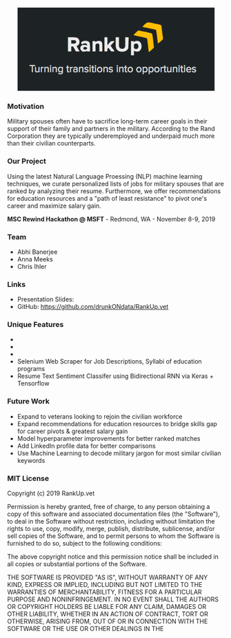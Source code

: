 <p align="center"><img src="data/rankup.png"></p>

### Motivation
Military spouses often have to sacrifice long-term career goals in their support of their family and partners in the military. According to the Rand Corporation they are typically underemployed and underpaid much more than their civilian counterparts.

### Our Project
Using the latest Natural Language Proessing (NLP) machine learning techniques, we curate personalized lists of jobs for military spouses that are ranked by analyzing their resume. Furthermore, we offer recommendations for education resources and a "path of least resistance" to pivot one's career and maximize salary gain.

**MSC Rewind Hackathon @ MSFT** - Redmond, WA - November 8-9, 2019

### Team
* Abhi Banerjee
* Anna Meeks
* Chris Ihler

### Links
- Presentation Slides: 
- GitHub: https://github.com/drunkONdata/RankUp.vet

### Unique Features
* 
* 
* 
* Selenium Web Scraper for Job Descriptions, Syllabi of education programs
* Resume Text Sentiment Classifer using Bidirectional RNN via Keras + Tensorflow

### Future Work
* Expand to veterans looking to rejoin the civilian workforce
* Expand recommendations for education resources to bridge skills gap for career pivots & greatest salary gain
* Model hyperparameter improvements for better ranked matches
* Add LinkedIn profile data for better comparisons
* Use Machine Learning to decode military jargon for most similar civilian keywords

### MIT License
Copyright (c) 2019 RankUp.vet

Permission is hereby granted, free of charge, to any person obtaining a copy
of this software and associated documentation files (the "Software"), to deal
in the Software without restriction, including without limitation the rights
to use, copy, modify, merge, publish, distribute, sublicense, and/or sell
copies of the Software, and to permit persons to whom the Software is
furnished to do so, subject to the following conditions:

The above copyright notice and this permission notice shall be included in all
copies or substantial portions of the Software.

THE SOFTWARE IS PROVIDED "AS IS", WITHOUT WARRANTY OF ANY KIND, EXPRESS OR
IMPLIED, INCLUDING BUT NOT LIMITED TO THE WARRANTIES OF MERCHANTABILITY,
FITNESS FOR A PARTICULAR PURPOSE AND NONINFRINGEMENT. IN NO EVENT SHALL THE
AUTHORS OR COPYRIGHT HOLDERS BE LIABLE FOR ANY CLAIM, DAMAGES OR OTHER
LIABILITY, WHETHER IN AN ACTION OF CONTRACT, TORT OR OTHERWISE, ARISING FROM,
OUT OF OR IN CONNECTION WITH THE SOFTWARE OR THE USE OR OTHER DEALINGS IN THE
